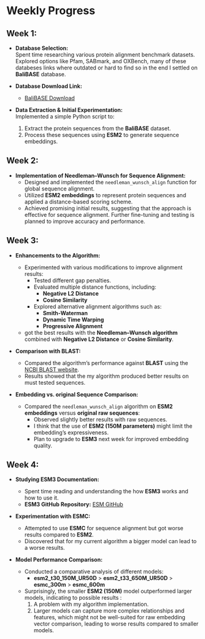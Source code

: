 # Weekly Progress

## Week 1:

- **Database Selection:**  
  Spent time researching various protein alignment benchmark datasets. Explored options like Pfam, SABmark, and OXBench, many of these databeses links where outdated or hard to find so in the end I settled on **BaliBASE** database.

- **Database Download Link:**

  - [BaliBASE Download](http://www.lbgi.fr/balibase/BalibaseDownload/)

- **Data Extraction & Initial Experimentation:**  
  Implemented a simple Python script to:
  1. Extract the protein sequences from the **BaliBASE** dataset.
  2. Process these sequences using **ESM2** to generate sequence embeddings.

## Week 2:

- **Implementation of Needleman–Wunsch for Sequence Alignment:**
  - Designed and implemented the `needleman_wunsch_align` function for global sequence alignment.
  - Utilized **ESM2 embeddings** to represent protein sequences and applied a distance-based scoring scheme.
  - Achieved promising initial results, suggesting that the approach is effective for sequence alignment. Further fine-tuning and testing is planned to improve accuracy and performance.

## Week 3:

- **Enhancements to the Algorithm:**

  - Experimented with various modifications to improve alignment results:
    - Tested different gap penalties.
    - Evaluated multiple distance functions, including:
      - **Negative L2 Distance**
      - **Cosine Similarity**
    - Explored alternative alignment algorithms such as:
      - **Smith-Waterman**
      - **Dynamic Time Warping**
      - **Progressive Alignment**
  - got the best results with the **Needleman–Wunsch algorithm** combined with **Negative L2 Distance** or **Cosine Similarity**.

- **Comparison with BLAST:**

  - Compared the algorithm’s performance against **BLAST** using the [NCBI BLAST website](https://blast.ncbi.nlm.nih.gov/Blast.cgi).
  - Results showed that the my algorithm produced better results on must tested sequences.

- **Embedding vs. original Sequence Comparison:**
  - Compared the `needleman_wunsch_align` algorithm on **ESM2 embeddings** versus **original raw sequences**:
    - Observed slightly better results with raw sequences.
    - I think that the use of **ESM2 (150M parameters)** might limit the embedding’s expressiveness.
    - Plan to upgrade to **ESM3** next week for improved embedding quality.

## Week 4:

- **Studying ESM3 Documentation:**

  - Spent time reading and understanding the how **ESM3** works and how to use it.
  - **ESM3 GitHub Repository:** [ESM GitHub](https://github.com/evolutionaryscale/esm)

- **Experimentation with ESMC:**

  - Attempted to use **ESMC** for sequence alignment but got worse results compared to **ESM2**.
  - Discovered that for my current algorithm a bigger model can lead to a worse results.

- **Model Performance Comparison:**
  - Conducted a comparative analysis of different models:
    - **esm2_t30_150M_UR50D** > **esm2_t33_650M_UR50D** > **esmc_300m** > **esmc_600m**
  - Surprisingly, the smaller **ESM2 (150M)** model outperformed larger models, indicating to possible results :
    1. A problem with my algorithm implementation.
    2. Larger models can capture more complex relationships and features, which might not be well-suited for raw embedding vector comparison, leading to worse results compared to smaller models.
